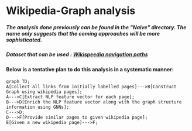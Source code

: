 # Wikipedia-Graph analysis
##### The analysis done previously can be found in the "Naive" directory. The name only suggests that the coming approaches will be more sophisticated.<br>
##### Dataset that can be used : [Wikispeedia navigation paths](https://snap.stanford.edu/data/wikispeedia.html)
#### Below is a tentative plan to do this analysis in a systematic manner:
```mermaid
graph TD;
A[Collect all links from initially labelled pages]--->B[Construct Graph using wikipedia pages];
A--->C[Extract NLP feature vector for each page];
B--->D[Enrich the NLP feature vector along with the graph structure information using GNNs];
C--->D;
D--->F[Provide similar pages to given wikipedia page];
E[Given a new wikipedia page]--->F;

```
